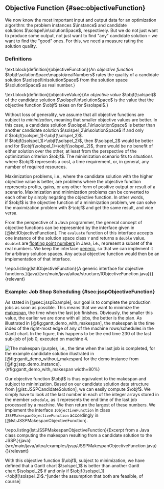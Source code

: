## Objective Function {#sec:objectiveFunction}

We now know the most important input and output data for an optimization algorithm: the problem instances&nbsp;$\instance$ and candidate solutions&nbsp;$\solspel\in\solutionSpace$, respectively.
But we do not just want to produce some output, not just want to find "any" candidate solution &ndash; we want to find the "good" ones.
For this, we need a measure rating the solution quality.

### Definitions

\text.block{definition}{objectiveFunction}{An *objective function* $\objf:\solutionSpace\mapsto\realNumbers$ rates the quality of a candidate solution $\solspel\in\solutionSpace$ from the solution space $\solutionSpace$ as real number.}

\text.block{definition}{objectiveValue}{An *objective value* $\objf(\solspel)$ of the candidate solution $\solspel\in\solutionSpace$ is the value that the objective function $\objf$ takes on for $\solspel$.}

Without loss of generality, we assume that all objective functions are subject to *minimization*, meaning that smaller objective values are better.
In this case, a candidate solution&nbsp;$\solspel_1\in\solutionSpace$ is better than another candidate solution&nbsp;$\solspel_2\in\solutionSpace$ if and only if&nbsp;$\objf(\solspel_1)<\objf(\solspel_2)$.
If&nbsp;$\objf(\solspel_1)>\objf(\solspel_2)$, then&nbsp;$\solspel_2$ would be better and for&nbsp;$\objf(\solspel_1)=\objf(\solspel_2)$, there would be no benefit of either solution over the other, at least from the perspective of the optimization criterion&nbsp;$\objf$.
The minimization scenario fits to situations where&nbsp;$\objf$ represents a cost, a time requirement, or, in general, any number of required resources.

Maximization problems, i.e., where the candidate solution with the higher objective value is better, are problems where the objective function represents profits, gains, or any other form of positive output or result of a scenario.
Maximization and minimization problems can be converted to each other by simply negating the objective function.
In other words, if&nbsp;$\objf$ is the objective function of a minimization problem, we can solve the maximization problem with&nbsp;$-\objf$ and get the same result, and vice versa.

From the perspective of a Java programmer, the general concept of objective functions can be represented by the interface given in [@lst:IObjectiveFunction].
The `evaluate` function of this interface accepts one instance of the solution space class&nbsp;`Y` and returns a `double` value.
`double`s are [floating point numbers](http://en.wikipedia.org/wiki/Floating-point_arithmetic) in Java, i.e., represent a subset of the real numbers.
We keep the interface [generic](http://en.wikipedia.org/wiki/Generics_in_Java), so that we can implement it for arbitrary solution spaces.
Any actual objective function would then be an implementation of that interface.

\repo.listing{lst:IObjectiveFunction}{A generic interface for objective functions.}{java}{src/main/java/aitoa/structure/IObjectiveFunction.java}{}{relevant}

### Example: Job Shop Scheduling {#sec:jsspObjectiveFunction}

As stated in [@sec:jsspExample], our goal is to complete the production jobs as soon as possible.
This means that we want to minimize the [makespan](http://en.wikipedia.org/wiki/Makespan), the time when the last job finishes.
Obviously, the smaller this value, the earlier we are done with all jobs, the better is the plan.
As illustrated in [@fig:gantt_demo_with_makespan], the makespan is the time index of the right-most edge of any of the machine rows/schedules in the Gantt chart.
In the figure, this happens to be the end time&nbsp;230 of the last sub-job of job&nbsp;0, executed on machine&nbsp;4.

![The makespan (purple), i.e., the time when the last job is completed, for the example candidate solution illustrated in [@fig:gantt_demo_without_makespan] for the demo instance from [@fig:jssp_demo_instance].](\relative.path{gantt_demo_with_makespan.svgz}){#fig:gantt_demo_with_makespan width=80%}

Our objective function&nbsp;$\objf$ is thus equivalent to the makespan and subject to minimization.
Based on our candidate solution data structure from [@lst:JSSPCandidateSolution], we can easily compute&nbsp;$\objf$.
We simply have to look at the last number in each of the integer arrays stored in the member `schedule`, as it represents the end time of the last job processed by a machine.
We then return the largest of these numbers.
We implement the interface `IObjectiveFunction` in class `JSSPMakespanObjectiveFunction` accordingly in [@lst:JSSPMakespanObjectiveFunction].

\repo.listing{lst:JSSPMakespanObjectiveFunction}{Excerpt from a Java class computing the makespan resulting from a candidate solution to the JSSP.}{java}{src/main/java/aitoa/examples/jssp/JSSPMakespanObjectiveFunction.java}{}{relevant}

With this objective function&nbsp;$\objf$, subject to minimization, we have defined that a Gantt chart&nbsp;$\solspel_1$ is better than another Gantt chart&nbsp;$\solspel_2$ if and only if $\objf(\solspel_1)<\objf(\solspel_2)$.^[under the assumption that both are feasible, of course]
